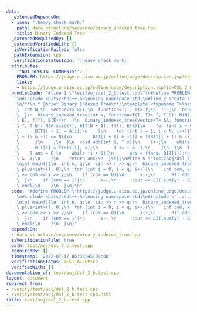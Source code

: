 ```yaml
---
data:
  _extendedDependsOn:
  - icon: ':heavy_check_mark:'
    path: data_structure/sequence/binary_indexed_tree.hpp
    title: Binary Indexed Tree
  _extendedRequiredBy: []
  _extendedVerifiedWith: []
  _isVerificationFailed: false
  _pathExtension: cpp
  _verificationStatusIcon: ':heavy_check_mark:'
  attributes:
    '*NOT_SPECIAL_COMMENTS*': ''
    PROBLEM: https://judge.u-aizu.ac.jp/onlinejudge/description.jsp?id=DSL_2_B
    links:
    - https://judge.u-aizu.ac.jp/onlinejudge/description.jsp?id=DSL_2_B
  bundledCode: "#line 1 \"test/aoj/dsl_2_b.test.cpp\"\n#define PROBLEM \"https://judge.u-aizu.ac.jp/onlinejudge/description.jsp?id=DSL_2_B\"\
    \n#include <bits/stdc++.h>\nusing namespace std;\n#line 2 \"data_structure/sequence/binary_indexed_tree.hpp\"\
    \n/**\n * @brief Binary Indexed Tree\n*/\ntemplate <typename T>\nstruct binary_indexed_tree{\n\
    \  int N;\n  vector<T> BIT;\n  function<T(T, T)> f;\n  T E;\n  binary_indexed_tree(){\n\
    \  }\n  binary_indexed_tree(int N, function<T(T, T)> f, T E): N(N), BIT(N + 1,\
    \ E), f(f), E(E){\n  }\n  binary_indexed_tree(vector<T> &A, function<T(T, T)>\
    \ f, T E): N(A.size()), BIT(N + 1), f(f), E(E){\n    for (int i = 0; i < N; i++){\n\
    \      BIT[i + 1] = A[i];\n    }\n    for (int i = 1; i < N; i++){\n      if (i\
    \ + (i & -i) <= N){\n        BIT[i + (i & -i)] = f(BIT[i + (i & -i)], BIT[i]);\n\
    \      }\n    }\n  }\n  void add(int i, T x){\n    i++;\n    while (i <= N){\n\
    \      BIT[i] = f(BIT[i], x);\n      i += i & -i;\n    }\n  }\n  T sum(int i){\n\
    \    T ans = E;\n    while (i > 0){\n      ans = f(ans, BIT[i]);\n      i -= i\
    \ & -i;\n    }\n    return ans;\n  }\n};\n#line 5 \"test/aoj/dsl_2_b.test.cpp\"\
    \nint main(){\n  int n, q;\n  cin >> n >> q;\n  binary_indexed_tree<int> BIT(n,\
    \ plus<int>(), 0);\n  for (int i = 0; i < q; i++){\n    int com, x, y;\n    cin\
    \ >> com >> x >> y;\n    if (com == 0){\n      x--;\n      BIT.add(x, y);\n  \
    \  }\n    if (com == 1){\n      x--;\n      cout << BIT.sum(y) - BIT.sum(x) <<\
    \ endl;\n    }\n  }\n}\n"
  code: "#define PROBLEM \"https://judge.u-aizu.ac.jp/onlinejudge/description.jsp?id=DSL_2_B\"\
    \n#include <bits/stdc++.h>\nusing namespace std;\n#include \"../../data_structure/sequence/binary_indexed_tree.hpp\"\
    \nint main(){\n  int n, q;\n  cin >> n >> q;\n  binary_indexed_tree<int> BIT(n,\
    \ plus<int>(), 0);\n  for (int i = 0; i < q; i++){\n    int com, x, y;\n    cin\
    \ >> com >> x >> y;\n    if (com == 0){\n      x--;\n      BIT.add(x, y);\n  \
    \  }\n    if (com == 1){\n      x--;\n      cout << BIT.sum(y) - BIT.sum(x) <<\
    \ endl;\n    }\n  }\n}"
  dependsOn:
  - data_structure/sequence/binary_indexed_tree.hpp
  isVerificationFile: true
  path: test/aoj/dsl_2_b.test.cpp
  requiredBy: []
  timestamp: '2022-07-17 06:33:45+09:00'
  verificationStatus: TEST_ACCEPTED
  verifiedWith: []
documentation_of: test/aoj/dsl_2_b.test.cpp
layout: document
redirect_from:
- /verify/test/aoj/dsl_2_b.test.cpp
- /verify/test/aoj/dsl_2_b.test.cpp.html
title: test/aoj/dsl_2_b.test.cpp
---
```


